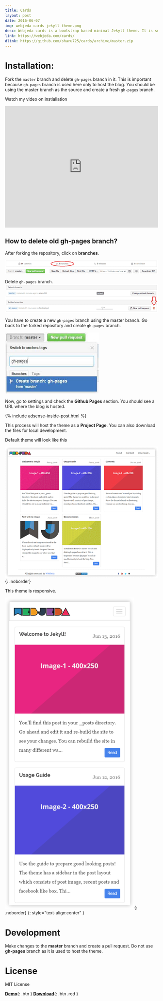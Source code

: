 ```yaml
---
title: Cards
layout: post
date: 2016-06-07
img: webjeda-cards-jekyll-theme.png
desc: Webjeda cards is a bootstrap based minimal Jekyll theme. It is suitable for all kinds of blogs especially image based blogs. It features a sidebar inside posts.
link: https://webjeda.com/cards/
dlink: https://github.com/sharu725/cards/archive/master.zip
---
```



# Installation: 
Fork the ``master`` branch and delete ``gh-pages`` branch in it. This is important because ``gh-pages`` branch is used here only to host the blog. You should be using the master branch as the source and create a fresh ``gh-pages`` branch.

Watch my video on instlallation
<iframe width="100%" height="400" src="https://www.youtube.com/embed/T2nx6tj-ZH4?rel=0" frameborder="0" allowfullscreen></iframe>

## How to delete old **gh-pages** branch?
After forking the repository, click on **branches**.

![delete gh-pages branch](/images/delete-github-branch.png)

Delete ``gh-pages`` branch.
![delete gh-pages branch](/images/delete-github-branch-2.png)

You have to create a new ``gh-pages`` branch using the master branch. Go back to the forked repository and create ``gh-pages`` branch.

![create gh-pages branch](/images/create-gh-pages-branch.JPG)

Now, go to settings and check the **Github Pages** section. You should see a URL where the blog is hosted.

{% include adsense-inside-post.html %}

This process will host the theme as a **Project Page**. You can also download the files for local development. 

Default theme will look like this

![webjeda cards jekyll theme](/images/webjeda-cards-jekyll-theme-1.png){: .noborder}

This theme is responsive.

![webjeda cards responsive jekyll theme](/images/webjeda-cards-responsive-jekyll-theme-2.png){: .noborder}
{:  style="text-align:center" }



# Development
Make changes to the **master** branch and create a pull request. Do not use **gh-pages** branch as it is used to host the theme.


# License
MIT License

[**Demo**]({{page.link}}){: .btn }
[**Download**]({{page.dlink}}){: .btn .red }